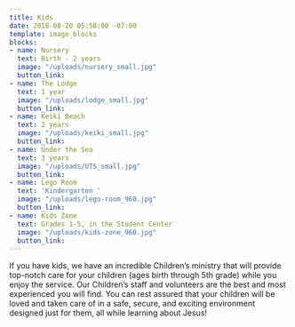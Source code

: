 ```yaml
---
title: Kids
date: 2018-08-20 05:58:00 -07:00
template: image_blocks
blocks:
- name: Nursery
  text: Birth - 2 years
  image: "/uploads/nursery_small.jpg"
  button_link: 
- name: The Lodge
  text: 1 year
  image: "/uploads/lodge_small.jpg"
  button_link: 
- name: Keiki Beach
  text: 2 years
  image: "/uploads/keiki_small.jpg"
  button_link: 
- name: Under the Sea
  text: 3 years
  image: "/uploads/UTS_small.jpg"
  button_link: 
- name: Lego Room
  text: 'Kindergarten '
  image: "/uploads/lego-room_960.jpg"
  button_link: 
- name: Kids Zone
  text: Grades 1-5, in the Student Center
  image: "/uploads/kids-zone_960.jpg"
  button_link: 
---
```


If you have kids, we have an incredible Children’s ministry that will provide top-notch care for your children (ages birth through 5th grade) while you enjoy the service. Our Children’s staff and volunteers are the best and most experienced you will find. You can rest assured that your children will be loved and taken care of in a safe, secure, and exciting environment designed just for them, all while learning about Jesus!
